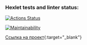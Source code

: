 ### Hexlet tests and linter status:
[![Actions Status](https://github.com/phenixBolseChemTree/frontend-project-11/workflows/hexlet-check/badge.svg)](https://github.com/phenixBolseChemTree/frontend-project-11/actions)

[![Maintainability](https://api.codeclimate.com/v1/badges/4cc10df4df67bb53a882/maintainability)](https://codeclimate.com/github/phenixBolseChemTree/frontend-project-11/maintainability)

[Ссылка на проект](https://frontend-project-11-whm4.vercel.app/){:target="_blank"}
